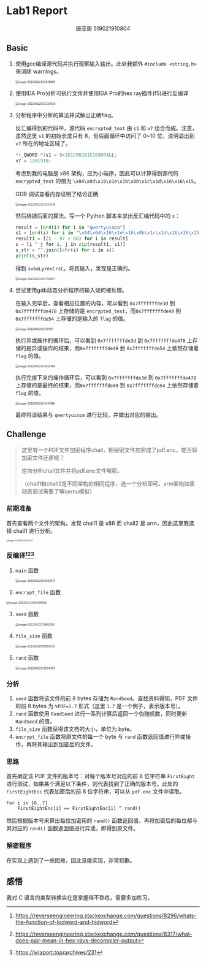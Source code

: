 # Lab1 Report

<center>唐亚周 519021910804</center>

## Basic

1. 使用gcc编译源代码并执行观察输入输出。此处我额外 `#include <string.h>` 来消除 warnings。

   <img src="/home/adswt518/.config/Typora/typora-user-images/image-20220422202819869.png" alt="image-20220422202819869" style="zoom:50%;" />

2. 使用IDA Pro分析可执行文件并使用IDA Pro的hex ray插件(f5)进行反编译

   <img src="/home/adswt518/.config/Typora/typora-user-images/image-20220422202720925.png" alt="image-20220422202720925" style="zoom:50%;" />

3. 分析程序中分析的算法并试解出正确flag。

   反汇编得到的代码中，源代码 `encrypted_text` 由 `s1` 和 `v7` 组合而成。注意，虽然这里 `s1` 的初始长度只有 8，但后面循环中访问了 0~10 位，说明溢出到 `v7` 所在的地址区域了。

   ```c
   *(_QWORD *)s1 = 0x1D1C0B1B1E160D04LL;
   v7 = 1381910;
   ```

   考虑到我的电脑是 x86 架构，应为小端序，因此可以计算得到源代码 `encrypted_text` 的值为 `\x04\x0d\x16\x1e\x1b\x0b\x1c\x1d\x16\x16\x15`。

   GDB 调试查看内存证明了结论正确

   <img src="/home/adswt518/.config/Typora/typora-user-images/image-20220422202023319.png" alt="image-20220422202023319" style="zoom:50%;" />

   然后根据后面的算法，写一个 Python 脚本来求出反汇编代码中的 `s`：

   ```python
   result = [ord(i) for i in "qwertyuiopa"]
   s1 = [ord(i) for i in "\x04\x0d\x16\x1e\x1b\x0b\x1c\x1d\x16\x16\x15"]
   result1 = [(i - 97 + 86) for i in result]
   s = [i ^ j for i, j in zip(result1, s1)]
   s_str = "".join([chr(i) for i in s])
   print(s_str)
   ```

   得到 `s=baLyrevCrsC`。将其输入，发现是正确的。

   <img src="/home/adswt518/.config/Typora/typora-user-images/image-20220422202750651.png" alt="image-20220422202750651" style="zoom: 50%;" />

4. 尝试使用gdb动态分析程序的输入如何被处理。

   在输入完毕后，查看相应位置的内存。可以看到 `0x7fffffffde3d` 到 `0x7fffffffde478` 上存储的是 `encrypted_text`，而`0x7fffffffde49` 到 `0x7fffffffde54` 上存储的是输入的 `flag` 的值。

   <img src="/home/adswt518/.config/Typora/typora-user-images/image-20220422203101151.png" alt="image-20220422203101151" style="zoom:50%;" />

   执行异或操作的循环后，可以看到 `0x7fffffffde3d` 到 `0x7fffffffde478` 上存储的是异或操作的结果，而`0x7fffffffde49` 到 `0x7fffffffde54` 上依然存储着 `flag` 的值。

   <img src="/home/adswt518/.config/Typora/typora-user-images/image-20220422203854188.png" alt="image-20220422203854188" style="zoom:50%;" />

   执行完接下来的操作循环后，可以看到 `0x7fffffffde3d` 到 `0x7fffffffde478` 上存储的是最终的结果，而`0x7fffffffde49` 到 `0x7fffffffde54` 上依然存储着 `flag` 的值。

   <img src="/home/adswt518/.config/Typora/typora-user-images/image-20220422204414188.png" alt="image-20220422204414188" style="zoom:50%;" />

   最终将该结果与 `qwertyuiopa` 进行比较，并做出对应的输出。

## Challenge

> 这里有一个PDF文件加密程序chall，把秘密文件加密成了pdf.enc，能否将加密文件还原呢？
>
> 逆向分析chall文件并将pdf.enc文件解密。
>
> （chall1和chall2是不同架构的相同程序，选一个分析即可。arm架构如需动态调试需要了解qemu模拟）

### 前期准备

首先查看两个文件的架构，发现 chall1 是 x86 而 chall2 是 arm，因此这里我选择 chall1 进行分析。

<img src="/home/adswt518/.config/Typora/typora-user-images/image-20220422205320570.png" alt="image-20220422205320570" style="zoom: 33%;" />

### 反编译[^1][^2][^3]

1. `main` 函数

   <img src="/home/adswt518/.config/Typora/typora-user-images/image-20220422204920517.png" alt="image-20220422204920517" style="zoom:50%;" />

2.  `encrypt_file` 函数

   <img src="/home/adswt518/.config/Typora/typora-user-images/image-20220422205049556.png" alt="image-20220422205049556" style="zoom:50%;" />

3. `seed` 函数

   <img src="/home/adswt518/.config/Typora/typora-user-images/image-20220422211900050.png" alt="image-20220422211900050" style="zoom: 50%;" />

4. `file_size` 函数

   <img src="/home/adswt518/.config/Typora/typora-user-images/image-20220428170855033.png" alt="image-20220428170855033" style="zoom:50%;" />

4. `rand` 函数

   <img src="/home/adswt518/.config/Typora/typora-user-images/image-20220422212834797.png" alt="image-20220422212834797" style="zoom:50%;" />

### 分析

1. `seed` 函数将该文件的前 8 bytes 存储为 `RandSeed`。查找资料得知，PDF 文件的前 8 bytes 为 `%PDF=1.7` 形式（这里 `1.7` 是一个例子，表示版本号）。
2. `rand` 函数使用 `RandSeed` 进行一系列计算后返回一个伪随机数，同时更新 `RandSeed` 的值。
2. `file_size` 函数获得该文档的大小，单位为 byte。
3. `encrypt_file` 函数将原文件的每一个 byte 与 `rand` 函数返回值进行异或操作，再将其输出到加密后的文件。

### 思路

首先确定该 PDF 文件的版本号：对每个版本号对应的前 8 位字符串 `FirstEight` 进行测试，如果某个满足以下条件，则代表找到了正确的版本号。此处的 `FirstEightEnc` 代表加密后的前 8 位字符串，可以从 `pdf.enc` 文件中读取。

```pseudocode
For i in [0..7]
	FirstEightEnc[i] == FirstEightEnc[i] ^ rand()
```

然后根据版本号来算出每位加密用的 `rand()` 函数返回值，再将加密后的每位都与其对应的 `rand()` 函数返回值进行异或，即得到原文件。

### 解密程序

在实现上遇到了一些困难，因此没能实现，非常抱歉。

## 感悟

我对 C 语言的类型转换实在是掌握得不熟练，需要多加练习。

[^1]: https://reverseengineering.stackexchange.com/questions/8296/whats-the-function-of-lodword-and-hidword
[^2]: https://reverseengineering.stackexchange.com/questions/8317/what-does-pair-mean-in-hex-rays-decompiler-output
[^3]: https://wlaport.top/archives/231


